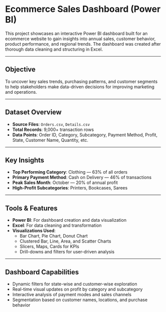 # Ecommerce Sales Dashboard (Power BI)

This project showcases an interactive Power BI dashboard built for an ecommerce website to gain insights into annual sales, customer behavior, product performance, and regional trends. The dashboard was created after thorough data cleaning and structuring in Excel.

---

## Objective

To uncover key sales trends, purchasing patterns, and customer segments to help stakeholders make data-driven decisions for improving marketing and operations.

---

##  Dataset Overview

- **Source Files**: `Orders.csv`, `Details.csv`
- **Total Records**: 9,000+ transaction rows  
- **Data Points**: Order ID, Category, Subcategory, Payment Method, Profit, State, Customer Name, Quantity, etc.

---

## Key Insights

- **Top Performing Category**: Clothing — 63% of all orders  
- **Primary Payment Method**: Cash on Delivery — 46% of transactions  
- **Peak Sales Month**: October — 20% of annual profit  
- **High-Profit Subcategories**: Printers, Bookcases, Sarees

---

##  Tools & Features

- **Power BI**: For dashboard creation and data visualization  
- **Excel**: For data cleaning and transformation  
- **Visualizations Used**:  
  - Bar Chart, Pie Chart, Donut Chart  
  - Clustered Bar, Line, Area, and Scatter Charts  
  - Slicers, Maps, Cards for KPIs  
  - Drill-downs and filters for user-driven analysis

---

##  Dashboard Capabilities

- Dynamic filters for state-wise and customer-wise exploration  
- Real-time visual updates on profit by category and subcategory  
- Interactive analysis of payment modes and sales channels  
- Segmentation based on customer names, locations, and purchase behavior

